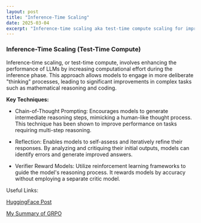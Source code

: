 ```yaml
---
layout: post
title: "Inference-Time Scaling"
date: 2025-03-04
excerpt: "Inference-time scaling aka test-time compute scaling for improved reasoning"
---
```


### Inference-Time Scaling (Test-Time Compute)
  
Inference-time scaling, or test-time compute, involves enhancing the performance of LLMs by increasing computational effort during the inference phase. This approach allows models to engage in more deliberate "thinking" processes, leading to significant improvements in complex tasks such as mathematical reasoning and coding. 
  
**Key Techniques:**
  
- Chain-of-Thought  Prompting: Encourages models to generate intermediate reasoning steps, mimicking a human-like thought process. This technique has been shown to improve performance on tasks requiring multi-step reasoning.
  
- Reflection: Enables models to self-assess and iteratively refine their responses. By analyzing and critiquing their initial outputs, models can identify errors and generate improved answers.
  
- Verifier Reward Models: Utilize reinforcement learning frameworks to guide the model's reasoning process. It rewards models by accuracy without employing a separate critic model. 
  
  
Useful Links: 
    
[HuggingFace Post](https://huggingface.co/blog/Kseniase/testtimecompute)
  
[My Summary of GRPO](https://sean-sj-jung.github.io/2025/02/14/GRPO.html)
  
